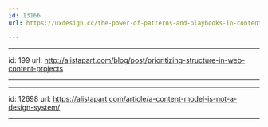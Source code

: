 ```yaml
---
id: 13166
url: https://uxdesign.cc/the-power-of-patterns-and-playbooks-in-content-design-6385a3d8d5bd

---
```




---
id: 199
url: http://alistapart.com/blog/post/prioritizing-structure-in-web-content-projects

---

---
id: 12698
url: https://alistapart.com/article/a-content-model-is-not-a-design-system/

---

